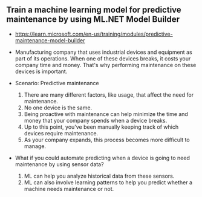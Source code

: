 ## Train a machine learning model for predictive maintenance by using ML.NET Model Builder
* https://learn.microsoft.com/en-us/training/modules/predictive-maintenance-model-builder

* Manufacturing company that uses industrial devices and equipment as part of its operations. When one of these devices breaks, it costs your company time and money. That's why performing maintenance on these devices is important.
* Scenario: Predictive maintenance
  1. There are many different factors, like usage, that affect the need for maintenance.
  2. No one device is the same.
  3. Being proactive with maintenance can help minimize the time and money that your company spends when a device breaks.
  4. Up to this point, you've been manually keeping track of which devices require maintenance.
  5. As your company expands, this process becomes more difficult to manage.
* What if you could automate predicting when a device is going to need maintenance by using sensor data?
  1. ML can help you analyze historical data from these sensors.
  2. ML can also involve learning patterns to help you predict whether a machine needs maintenance or not.

